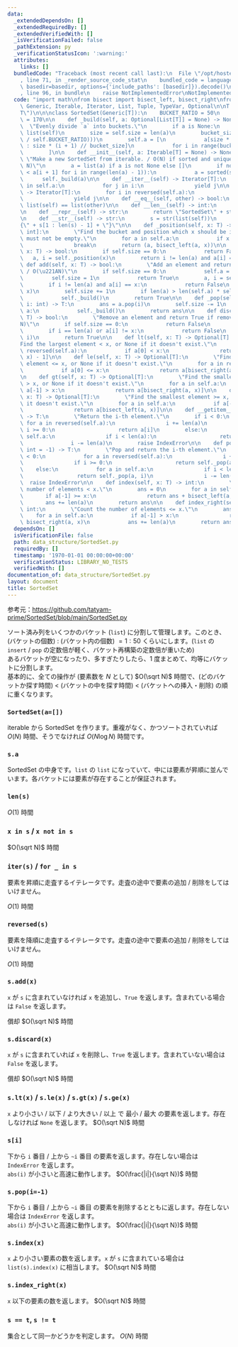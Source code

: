 ```yaml
---
data:
  _extendedDependsOn: []
  _extendedRequiredBy: []
  _extendedVerifiedWith: []
  _isVerificationFailed: false
  _pathExtension: py
  _verificationStatusIcon: ':warning:'
  attributes:
    links: []
  bundledCode: "Traceback (most recent call last):\n  File \"/opt/hostedtoolcache/PyPy/3.7.13/x64/site-packages/onlinejudge_verify/documentation/build.py\"\
    , line 71, in _render_source_code_stat\n    bundled_code = language.bundle(stat.path,\
    \ basedir=basedir, options={'include_paths': [basedir]}).decode()\n  File \"/opt/hostedtoolcache/PyPy/3.7.13/x64/site-packages/onlinejudge_verify/languages/python.py\"\
    , line 96, in bundle\n    raise NotImplementedError\nNotImplementedError\n"
  code: "import math\nfrom bisect import bisect_left, bisect_right\nfrom typing import\
    \ Generic, Iterable, Iterator, List, Tuple, TypeVar, Optional\n\nT = TypeVar(\"\
    T\")\n\n\nclass SortedSet(Generic[T]):\n    BUCKET_RATIO = 50\n    REBUILD_RATIO\
    \ = 170\n\n    def _build(self, a: Optional[List[T]] = None) -> None:\n      \
    \  \"Evenly divide `a` into buckets.\"\n        if a is None:\n            a =\
    \ list(self)\n        size = self.size = len(a)\n        bucket_size = int(math.ceil(math.sqrt(size\
    \ / self.BUCKET_RATIO)))\n        self.a = [\n            a[size * i // bucket_size\
    \ : size * (i + 1) // bucket_size]\n            for i in range(bucket_size)\n\
    \        ]\n\n    def __init__(self, a: Iterable[T] = None) -> None:\n       \
    \ \"Make a new SortedSet from iterable. / O(N) if sorted and unique / O(N log\
    \ N)\"\n        a = list(a) if a is not None else []\n        if not all(a[i]\
    \ < a[i + 1] for i in range(len(a) - 1)):\n            a = sorted(set(a))\n  \
    \      self._build(a)\n\n    def __iter__(self) -> Iterator[T]:\n        for i\
    \ in self.a:\n            for j in i:\n                yield j\n\n    def __reversed__(self)\
    \ -> Iterator[T]:\n        for i in reversed(self.a):\n            for j in reversed(i):\n\
    \                yield j\n\n    def __eq__(self, other) -> bool:\n        return\
    \ list(self) == list(other)\n\n    def __len__(self) -> int:\n        return self.size\n\
    \n    def __repr__(self) -> str:\n        return \"SortedSet\" + str(self.a)\n\
    \n    def __str__(self) -> str:\n        s = str(list(self))\n        return \"\
    {\" + s[1 : len(s) - 1] + \"}\"\n\n    def _position(self, x: T) -> Tuple[List[T],\
    \ int]:\n        \"Find the bucket and position which x should be inserted. self\
    \ must not be empty.\"\n        for a in self.a:\n            if x <= a[-1]:\n\
    \                break\n        return (a, bisect_left(a, x))\n\n    def __contains__(self,\
    \ x: T) -> bool:\n        if self.size == 0:\n            return False\n     \
    \   a, i = self._position(x)\n        return i != len(a) and a[i] == x\n\n   \
    \ def add(self, x: T) -> bool:\n        \"Add an element and return True if added.\
    \ / O(\u221AN)\"\n        if self.size == 0:\n            self.a = [[x]]\n   \
    \         self.size = 1\n            return True\n        a, i = self._position(x)\n\
    \        if i != len(a) and a[i] == x:\n            return False\n        a.insert(i,\
    \ x)\n        self.size += 1\n        if len(a) > len(self.a) * self.REBUILD_RATIO:\n\
    \            self._build()\n        return True\n\n    def _pop(self, a: List[T],\
    \ i: int) -> T:\n        ans = a.pop(i)\n        self.size -= 1\n        if not\
    \ a:\n            self._build()\n        return ans\n\n    def discard(self, x:\
    \ T) -> bool:\n        \"Remove an element and return True if removed. / O(\u221A\
    N)\"\n        if self.size == 0:\n            return False\n        a, i = self._position(x)\n\
    \        if i == len(a) or a[i] != x:\n            return False\n        self._pop(a,\
    \ i)\n        return True\n\n    def lt(self, x: T) -> Optional[T]:\n        \"\
    Find the largest element < x, or None if it doesn't exist.\"\n        for a in\
    \ reversed(self.a):\n            if a[0] < x:\n                return a[bisect_left(a,\
    \ x) - 1]\n\n    def le(self, x: T) -> Optional[T]:\n        \"Find the largest\
    \ element <= x, or None if it doesn't exist.\"\n        for a in reversed(self.a):\n\
    \            if a[0] <= x:\n                return a[bisect_right(a, x) - 1]\n\
    \n    def gt(self, x: T) -> Optional[T]:\n        \"Find the smallest element\
    \ > x, or None if it doesn't exist.\"\n        for a in self.a:\n            if\
    \ a[-1] > x:\n                return a[bisect_right(a, x)]\n\n    def ge(self,\
    \ x: T) -> Optional[T]:\n        \"Find the smallest element >= x, or None if\
    \ it doesn't exist.\"\n        for a in self.a:\n            if a[-1] >= x:\n\
    \                return a[bisect_left(a, x)]\n\n    def __getitem__(self, i: int)\
    \ -> T:\n        \"Return the i-th element.\"\n        if i < 0:\n           \
    \ for a in reversed(self.a):\n                i += len(a)\n                if\
    \ i >= 0:\n                    return a[i]\n        else:\n            for a in\
    \ self.a:\n                if i < len(a):\n                    return a[i]\n \
    \               i -= len(a)\n        raise IndexError\n\n    def pop(self, i:\
    \ int = -1) -> T:\n        \"Pop and return the i-th element.\"\n        if i\
    \ < 0:\n            for a in reversed(self.a):\n                i += len(a)\n\
    \                if i >= 0:\n                    return self._pop(a, i)\n    \
    \    else:\n            for a in self.a:\n                if i < len(a):\n   \
    \                 return self._pop(a, i)\n                i -= len(a)\n      \
    \  raise IndexError\n\n    def index(self, x: T) -> int:\n        \"Count the\
    \ number of elements < x.\"\n        ans = 0\n        for a in self.a:\n     \
    \       if a[-1] >= x:\n                return ans + bisect_left(a, x)\n     \
    \       ans += len(a)\n        return ans\n\n    def index_right(self, x: T) ->\
    \ int:\n        \"Count the number of elements <= x.\"\n        ans = 0\n    \
    \    for a in self.a:\n            if a[-1] > x:\n                return ans +\
    \ bisect_right(a, x)\n            ans += len(a)\n        return ans\n"
  dependsOn: []
  isVerificationFile: false
  path: data_structure/SortedSet.py
  requiredBy: []
  timestamp: '1970-01-01 00:00:00+00:00'
  verificationStatus: LIBRARY_NO_TESTS
  verifiedWith: []
documentation_of: data_structure/SortedSet.py
layout: document
title: SortedSet
---
```


参考元：https://github.com/tatyam-prime/SortedSet/blob/main/SortedSet.py

ソート済み列をいくつかのバケット (`list`) に分割して管理します。このとき、(バケットの個数) : (バケット内の個数) ${} = 1 : 50$ くらいにします。(`list` の `insert` / `pop` の定数倍が軽く、バケット再構築の定数倍が重いため)  
あるバケットが空になったり、多すぎたりしたら、1 度まとめて、均等にバケットに分割します。  
基本的に、全ての操作が (要素数を $N$ として) $O(\sqrt N)$ 時間で、(どのバケットか探す時間) < (バケットの中を探す時間) < (バケットへの挿入・削除) の順に重くなります。

### `SortedSet(a=[])`

iterable から SortedSet を作ります。重複がなく、かつソートされていれば $O(N)$ 時間、そうでなければ $O(N \log N)$ 時間です。

### `s.a`

SortedSet の中身です。`list` の `list` になっていて、中には要素が昇順に並んでいます。各バケットには要素が存在することが保証されます。

### `len(s)`

$O(1)$ 時間

### `x in s` / `x not in s`

$O(\sqrt N)$ 時間

### `iter(s)` / `for _ in s`

要素を昇順に走査するイテレータです。走査の途中で要素の追加 / 削除をしてはいけません。

$O(1)$ 時間

### `reversed(s)`

要素を降順に走査するイテレータです。走査の途中で要素の追加 / 削除をしてはいけません。

$O(1)$ 時間

### `s.add(x)`

`x` が `s` に含まれていなければ `x` を追加し、`True` を返します。含まれている場合は `False` を返します。

償却 $O(\sqrt N)$ 時間

### `s.discard(x)`

`x` が `s` に含まれていれば `x` を削除し、`True` を返します。含まれていない場合は `False` を返します。

償却 $O(\sqrt N)$ 時間

### `s.lt(x)` / `s.le(x)` / `s.gt(x)` / `s.ge(x)`

`x` より小さい / 以下 / より大きい / 以上 で 最小 / 最大 の要素を返します。存在しなければ `None` を返します。 $O(\sqrt N)$ 時間

### `s[i]`

下から `i` 番目 / 上から `~i` 番目 の要素を返します。存在しない場合は `IndexError` を返します。  
`abs(i)` が小さいと高速に動作します。 $O(\frac{|i|}{\sqrt N})$ 時間

### `s.pop(i=-1)`

下から `i` 番目 / 上から `~i` 番目 の要素を削除するとともに返します。存在しない場合は `IndexError` を返します。  
`abs(i)` が小さいと高速に動作します。 $O(\frac{|i|}{\sqrt N})$ 時間

### `s.index(x)`

`x` より小さい要素の数を返します。`x` が `s` に含まれている場合は `list(s).index(x)` に相当します。 $O(\sqrt N)$ 時間

### `s.index_right(x)`

`x` 以下の要素の数を返します。 $O(\sqrt N)$ 時間

### `s == t`, `s != t`

集合として同一かどうかを判定します。 $O(N)$ 時間
